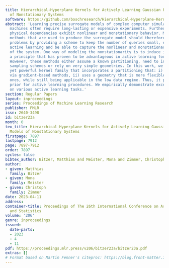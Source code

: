 ```yaml
---
title: Hierarchical-Hyperplane Kernels for Actively Learning Gaussian Process Models
  of Nonstationary Systems
software: https://github.com/boschresearch/Hierarchical-Hyperplane-Kernels
abstract: 'Learning precise surrogate models of complex computer simulations and physical
  machines often require long-lasting or expensive experiments. Furthermore, the modeled
  physical dependencies exhibit nonlinear and nonstationary behavior. Machine learning
  methods that are used to produce the surrogate model should therefore address these
  problems by providing a scheme to keep the number of queries small, e.g. by using
  active learning and be able to capture the nonlinear and nonstationary properties
  of the system. One way of modeling the nonstationarity is to induce input-partitioning,
  a principle that has proven to be advantageous in active learning for Gaussian processes.
  However, these methods either assume a known partitioning, need to introduce complex
  sampling schemes or rely on very simple geometries. In this work, we present a simple,
  yet powerful kernel family that incorporates a partitioning that: i) is learnable
  via gradient-based methods, ii) uses a geometry that is more flexible than previous
  ones, while still being applicable in the low data regime. Thus, it provides a good
  prior for active learning procedures. We empirically demonstrate excellent performance
  on various active learning tasks.'
section: Regular Papers
layout: inproceedings
series: Proceedings of Machine Learning Research
publisher: PMLR
issn: 2640-3498
id: bitzer23a
month: 0
tex_title: Hierarchical-Hyperplane Kernels for Actively Learning Gaussian Process
  Models of Nonstationary Systems
firstpage: 7897
lastpage: 7912
page: 7897-7912
order: 7897
cycles: false
bibtex_author: Bitzer, Matthias and Meister, Mona and Zimmer, Christoph
author:
- given: Matthias
  family: Bitzer
- given: Mona
  family: Meister
- given: Christoph
  family: Zimmer
date: 2023-04-11
address:
container-title: Proceedings of The 26th International Conference on Artificial Intelligence
  and Statistics
volume: '206'
genre: inproceedings
issued:
  date-parts:
  - 2023
  - 4
  - 11
pdf: https://proceedings.mlr.press/v206/bitzer23a/bitzer23a.pdf
extras: []
# Format based on Martin Fenner's citeproc: https://blog.front-matter.io/posts/citeproc-yaml-for-bibliographies/
---
```

